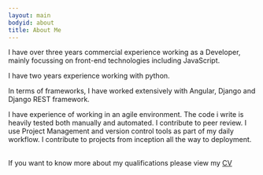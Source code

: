 ```yaml
---
layout: main
bodyid: about
title: About Me
---
```


I have over three years commercial experience working as a Developer, mainly focussing on front-end technologies including JavaScript.

I have two years experience working with python.

In terms of frameworks, I have worked extensively with Angular, Django and Django REST framework.

I have experience of working in an agile environment. The code i write is heavily tested both manually and automated. I contribute to peer review. I use Project Management and version control tools as part of my daily workflow. I contribute to projects from inception all the way to deployment.

<br/>
If you want to know more about my qualifications please view my <a href='/cv/'>CV</a>